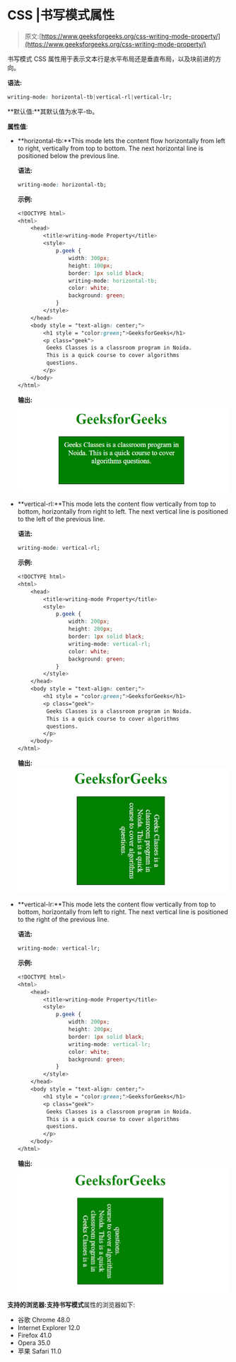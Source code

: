 # CSS |书写模式属性

> 原文:[https://www.geeksforgeeks.org/css-writing-mode-property/](https://www.geeksforgeeks.org/css-writing-mode-property/)

书写模式 CSS 属性用于表示文本行是水平布局还是垂直布局，以及块前进的方向。

**语法:**

```css
writing-mode: horizontal-tb|vertical-rl|vertical-lr;

```

**默认值:**其默认值为水平-tb。

**属性值**:

*   **horizontal-tb:**This mode lets the content flow horizontally from left to right, vertically from top to bottom. The next horizontal line is positioned below the previous line.

    **语法:**

    ```css
    writing-mode: horizontal-tb;

    ```

    **示例:**

    ```css
    <!DOCTYPE html>
    <html>
        <head>
            <title>writing-mode Property</title>
            <style> 
                p.geek {
                    width: 300px;
                    height: 100px;
                    border: 1px solid black;
                    writing-mode: horizontal-tb;
                    color: white;
                    background: green;
                }
            </style>
        </head>
        <body style = "text-align: center;">
            <h1 style = "color:green;">GeeksforGeeks</h1>
            <p class="geek">
             Geeks Classes is a classroom program in Noida. 
             This is a quick course to cover algorithms 
             questions.
            </p>
        </body>
    </html>
    ```

    **输出:**
    ![horizontal-tb](img/d8ac9f4f6dea925f4bef90e587f6d827.png)

*   **vertical-rl:**This mode lets the content flow vertically from top to bottom, horizontally from right to left. The next vertical line is positioned to the left of the previous line.

    **语法:**

    ```css
    writing-mode: vertical-rl;

    ```

    **示例:**

    ```css
    <!DOCTYPE html>
    <html>
        <head>
            <title>writing-mode Property</title>
            <style> 
                p.geek {
                    width: 200px;
                    height: 200px;
                    border: 1px solid black;
                    writing-mode: vertical-rl;
                    color: white;
                    background: green;
                }
            </style>
        </head>
        <body style = "text-align: center;">
            <h1 style = "color:green;">GeeksforGeeks</h1>
            <p class="geek">
             Geeks Classes is a classroom program in Noida. 
             This is a quick course to cover algorithms 
             questions.
            </p>
        </body>
    </html>
    ```

    **输出:**
    ![vertical-rl](img/a44e909119e3bee4c667684a72a22d60.png)

*   **vertical-lr:**This mode lets the content flow vertically from top to bottom, horizontally from left to right. The next vertical line is positioned to the right of the previous line.

    **语法:**

    ```css
    writing-mode: vertical-lr;

    ```

    **示例:**

    ```css
    <!DOCTYPE html>
    <html>
        <head>
            <title>writing-mode Property</title>
            <style> 
                p.geek {
                    width: 200px;
                    height: 200px;
                    border: 1px solid black;
                    writing-mode: vertical-lr;
                    color: white;
                    background: green;
                }
            </style>
        </head>
        <body style = "text-align: center;">
            <h1 style = "color:green;">GeeksforGeeks</h1>
            <p class="geek">
             Geeks Classes is a classroom program in Noida. 
             This is a quick course to cover algorithms 
             questions.
            </p>
        </body>
    </html>
    ```

    **输出:**
    ![vertical-lr](img/735cef2afda57423cd4554d5e94570ab.png)

**支持的浏览器:**支持**书写模式**属性的浏览器如下:

*   谷歌 Chrome 48.0
*   Internet Explorer 12.0
*   Firefox 41.0
*   Opera 35.0
*   苹果 Safari 11.0